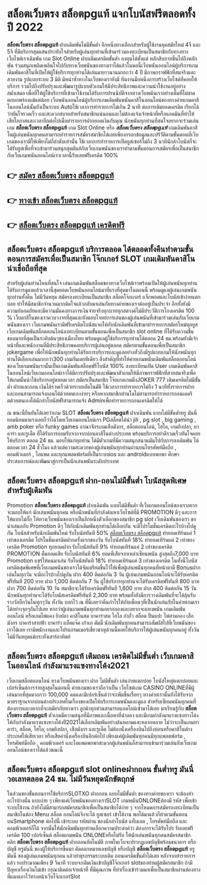 # สล็อตเว็บตรง สล็อตpgแท้  แจกโบนัสฟรีตลอดทั้งปี 2022

**สล็อตเว็บตรง สล็อตpgแท้** ฝากเดิมพันไม่มีขั้นต่ำ  อีกหนึ่งทางเลือกสำหรับผู้ใช้งานยุคสมัยใหม่ 4จี และ 5จี ที่มีบริการสุดแสนประทับใจสำหรับผู้เล่นทุกท่านที่เข้ามาร่วมลงทะเบียนเป็นสมาชิกกับทางทางเว็บไซต์เราเดิมพัน เกม Slot Online ฝากเติมเครดิตขั้นต่ำ ลงทุนได้ตั้งแต่ หลักสิบบาทขึ้นไปถึงหลักพัน ร่วมสนุกเพลิดเพลินใจไปกับทางเว็บพนันของทางเราได้แล้วในตอนี้เว็บพนันออนไลน์ผู้บริการเกมเดิมพันคาสิโนที่เปิดให้ผู้ใช้บริการทุกท่านได้เล่นมายาวนานมากกว่า 4 ปี มีภาพกราฟฟิกที่สมจริงและสวยงาม รูปแบบระบบ 3 มิติ
มิหนำซ้ำทางในเว็บของเรายังมี ทีมงานมือหนึ่งการสร้างเว็บไซต์ที่คอยให้บริการ  รวมไปถึงปรับปรุงและพัฒนารูปแบบตัวเกมให้มีประสิทธิภาพและความน่าใช้งานอยู่อย่างสม่ำเสมอ เพื่อที่ให้ผู้ใช้บริการที่เข้ามาใช้งานได้รับการปรนนิบัติจากทางเว็บพนันเราอย่างเต็มที่ไม่ขาดตกบกพร่องแม้แต่น้อย เว็บพนันออนไลน์ผู้บริการเกมเดิมพันพนันคาสิโนออนไลน์ของทางค่ายเกมคาสิโนออนไลน์นั้นยังเป็นระบบ Autoใช้เวลาการทำรายการไม่เกิน 2 นาที ต่อการเติมยอดเครดิต เรียกได้ว่าทันใจรวดเร็ว และสะดวกสบายสำหรับสมาชิกแน่นอนและไม่ต้องแจ้งเจ้าหน้าที่หรือแอดมินที่ทำให้เสียโอกาสและเวลาอีกต่อไปเมื่อทำรายการฝากยอดเงินกับคุณ
นักพนันทุกท่านที่สนใจอยากจะร่วมเล่นเกม **สล็อตเว็บตรง สล็อตpgแท้** เกม Slot Online หรือ ***สล็อตเว็บตรง สล็อตpgแท้*** เกมเดิมพันคาสิโนผู้เล่นพนันทุกคนสามารถทำรายการสมัครสมาชิกได้เลยเพียงกรอกข้อมูลและปรัวัติตามขั้นตอนที่เว็บเกมของเรามีให้เพียงไม่กี่ลำดับเท่านั้น ใช้เวลาการทำรายการเปิดยูสเซอร์ไม่ถึง 3 นาทีนักล่าโบนัสก็จะได้รับยูสเพื่อที่จะเข้ามาร่วมสนุกสุดมันส์กับเว็บเกมพนันของเราทำตามขั้นตอนการสมัครเพื่อเป็นสมาชิกกับเว็บเกมพนันออนไลน์เราเวลานี้รับเลยฟรีเครดิต 100%

## 👉 [สมัคร สล็อตเว็บตรง สล็อตpgแท้](https://archa888.com/)
## 👉 [ทางเข้า สล็อตเว็บตรง สล็อตpgแท้](https://archa888.com/)
## 👉 [สล็อตเว็บตรง สล็อตpgแท้ เครดิตฟรี](https://archa888.com/)

## สล็อตเว็บตรง สล็อตpgแท้ บริการตลอด ได้ตลอดทั้งคืนทำตามขั้นตอนการสมัครเพื่อเป็นสมาชิก โจ๊กเกอร์ SLOT เกมเดิมพันคาสิโนน่าเชื่อถือที่สุด

สำหรับผู้เล่นท่านไหนที่สนใจ เล่นเกมเดิมพันสล็อตของทางเว็บไซต์เราพร้อมเปิดให้ผู้เล่นพนันทุกท่านได้รับการดูแลแล้วเวลานี้สุดยอดเว็บพนันออนไลน์มาที่แรงที่สุดมาในตอนนี้ พร้อมดูแลผู้เล่นเกมพนันทุกท่านทั้งคืน ไม่มีวันหยุด สมัครลงทะเบียนเป็นสมาชิก สล็อตโจ๊กเกอร์ แจ็กพอตและโบนัสเข้าง่ายแตกบ่อย ทำให้มีสมาชิกจำนวนมากติดใจแล้วกลับมาเล่นกับทางค่ายของเราต่ออยู่เป็นประจำ อีกทั้งยังมีความปลอดภัยและมีความมั่นคงทางการเงินจ่ายจริงทุกบาททุกสตางค์ไม่มีประวัติการโกงเครดิต 100 % เว็บคาสิโนของเราควบวงจรที่สุดและยังตอบโจทย์การเล่นของผู้เล่นพนันที่เข้ามาร่วมเล่นกับเว็บเกมพนันของเรา
เว็บเกมพนันเรามีฟรีเครดิตโบนัสแจกให้กับนักเดิมพันที่เข้ามาทำรายการสมัครใหม่ทุกยูส เว็บเกมเดิมพันสล็อตออนไลน์ลงทะเบียนตามขั้นตอนเพื่อเป็นสมาชิก slot online ที่ได้รับความชื่นชอบมากที่สุดเป็นระดับต้นๆของเมืองไทย พร้อมดูแลผู้ใช้บริการทุกท่านได้ตลอด 24 ชม.พร้อมยังมีเจ้าหน้าที่และพนักงานที่มีประสิทธิภาพคอยบริการผู้เล่นอยู่ตลอด สมัครตามขั้นตอนเพื่อเป็นสมาชิก jokergame เพื่อให้นักพนันทุกท่านได้รับการบริการและดูแลอย่างทั่วถึงมีรูปแบบเกมให้นักพนันทุกท่านได้เลือกเล่นมากกว่า300 เกมกันเลยทีเดียว
สิ่งสำคัญที่ทำให้ค่ายเกมพนันเดิมพันสล็อตออนไลน์ของเว็บเกมพนันเรานั้นเป็นเกมเดิมพันสล็อตฟรีโบนัส 100% ลงทะเบียนเปิด User  เกมเดิมพันคาสิโนออนไลน์เว็บเกมออนไลน์เราได้มีการปรับปรุงและพัฒนาตัวเกมให้มีภาพกราฟฟิกที่สวยสมจริงเพื่อให้เกมนั้นน่าใช้บริการอยู่ตลอดเวลา สมัครเป็นสมาชิก โจ๊กเกอเกมมิ่งJOKER 777 เติมเครดิตไม่มีขั้นต่ำ ฝากและถอน เงินได้รวดเร็วด้วยระบบอัตโนมัติ ใช้เวลาการทำรายการไม่ถึง 1 นาทีทั้งรายการฝากและถอนสามารถแจ้งถอนได้ด้วยตนเองง่ายๆ หรือหากสมาชิกท่านใดไม่สามารถทำรายการถอนเคดริตด้วยตนเองได้นักล่าโบนัสฟรีสามารถแจ้ง Adminเพื่อทำรายการถอนเครดิตให้ได้

ณ ขณะนี้ยืนยันได้เลยว่าเกม SLOT **สล็อตเว็บตรง สล็อตpgแท้** ฝากเดิมพัน แบบไม่มีขั้นต่ำทรู มันนี่ ยอดนิยมมาแรงเลยก็ว่าได้โดยเว็บเกมออนไลน์เรา PGสล็อตได้นำ  jili , pg slot , big gaming , amb poker หรือ funky games อาณาจักรเกมเสือมังกร, สล็อตออนไลน์, ไฮโล, เกมยิงปลา, บาคาร่า และรูเล็ต ที่ได้รับการยอมรับจากจากบ่อนคาสิโนต่างประเทศ พร้อมบริการอย่าดีรวดเร็วทันใจคอยให้บริการ ตลอด 24 ชม. มอบให้แก่ทุกท่าน ได้มีตัวเกมที่มีความสนุกสนานมันไปกับการลงเดิมพัน ได้ ตลอดเวลา 24 ชั่วโมง แล้วแต่ความสะดวกของผู้เล่นพนันทุกท่านผ่านบนโทรศัพท์มือถือ , คอมพิวเตอร์ , ไอแพด และทุกแพลตฟอร์มที่เป็นระบบios และ androidแบบพกพา ศึกษาประสบการณ์และพัฒนาสู่การเป็นนักเล่นพนันระดับประเทศ

## สล็อตเว็บตรง สล็อตpgแท้ ฝาก-ถอนไม่มีขั้นต่ำ โบนัสสุดพิเศษสำหรับผู้เดิมพัน

 Promotion  **สล็อตเว็บตรง สล็อตpgแท้** ฝากเดิมพัน แบบไม่มีขั้นต่ำ ที่เว็บเกมออนไลน์ของเราอยากจะมอบให้แก่  นักเล่นพนันทุกคน หรือนักพนันที่กำลังค้นหาเว็บไซต์ที่มี  PROMOTION ดีๆ และการให้แบบไม่กั๊ก ให้ทางเว็บพนันของเราเป็นอีกหนึ่งตัวเลือกของสมาชิก pg slot เว็บเดิมพันของเรา ขอนำเสนอกับ Promotion ดีๆ ให้กับนักเดิมพันทุกท่านได้เลือกกัน จะมีโปรโมชั่นเครดิตอะไรบ้างไปดูกัน
โบนัสสำหรับนักเดิมพันใหม่ รับโบนัสทันที 50% [สล็อตเว็บตรง สล็อตpgแท้](https://archa888.com/) ทำยอดเทิร์นแค่ 1 เท่าของเครดิต
โปรโมชั่นเครดิตฝากครั้งแรกของวัน รับโบนัสทันที 18% ทำยอดเทิร์นแค่ 2 เท่าของเครดิต
 Promotion ทุกยอดฝาก รับโบนัสทันที 9% ทำยอดเทิร์นแค่ 2 เท่าของเครดิต
 PROMOTION คืนยอดเสีย รับโบนัสทันที 6% ยอดที่เสียจากเหล่าเซียนพนัน สูงสุดถึง7,000 บาท
 Promotion แชร์ให้คนมาเล่น รับโบนัสทันที 18% ทำยอดเทิร์นแค่ 3 เท่าของเครดิต
ในทั้งนี้โบนัสเครดิตสุดพิเศษที่เว็บเกมพนันของเราได้จัดเตรียมขึ้นไว้ให้เพื่อผู้เล่นพนันทุกคนที่หน้าตาดี Bonusฝากเล่นในทุกวัน จะมีอะไรบ้างไปดูกัน
ฝาก 400 ติดต่อกัน 3 วัน ผู้เล่นเกมพนันออนไลน์จะได้รับเครดิตฟรีทันที 200 บาท
ฝาก 1,000 ติดต่อกัน 7 วัน ผู้ใช้บริการทุกท่านจะได้รับเครดิตฟรีทันที 800 บาท
ฝาก 700 ติดต่อกัน 10 วัน สมาชิกจะได้รับเครดิตฟรีทันที 1,600 บาท
ฝาก 400 ติดต่อกัน 15 วัน นักพนันทุกท่านจะได้รับโบนัสเครดิตฟรีทันที 2,300 บาท
พร้อมทั้งยังมีการวางเดิมพันที่จะได้ลุ้นรับรางวัลบิ๊กวินในทุกๆวัน ทั้งวัน บอกไว้ ณ ที่นี้เลยว่าคืนกำไรให้กับเพื่อนๆที่เป็นนักเล่นกับในค่ายเกมเราได้อย่างจุกๆกันไปเลย หากว่าผู้เล่นเกมพนันทุกท่านอยากลองและอยากจะแทงพนัน เกมเดิมพันออนไลน์ หรือเกมไพ่แคง  ยิงปลา คาสิโนสด บาคาร่าสด ไฮโล กำถั่ว สล็อต ปั่นแปะ ไพ่สามกอง เสือมังกร บาคาร่าสายฟ้า บาคาร่า แบ็คแจ๊ค เก้าเก ดัมมี่ นักเดิมพันทุกคนสามารถสัมผัสไปที่เว็บพนันของเราได้เลย เรามีพนักงานและโปรแกรมเมอร์เชี่ยวชาญด้านนี้คอยให้บริการให้ผู้เล่นพนันทุกคนอยู่ ทั้งวัน ไม่มีวันหยุดแม้กระทั่งเสาร์อาทิตย์

## สล็อตเว็บตรง สล็อตpgแท้ เติมถอน เครดิตไม่มีขั้นต่ำ  เว็บเกมคาสิโนออนไลน์ กำลังมาแรงแซงทางโค้ง2021

เว็บเกมสล็อตออนไลน์ ทางเว็บพนันของเรา ฝาก ไม่มีขั้นต่ำ เล่นง่ายแตกบ่อย โบนัสใหญ่แตกบ่อยและเปอร์เซ็นต์การจ่ายสูงสุดในตอนนี้ ค่ายเกมของเราถือว่าเป็น เว็บไซต์เกม CASINO ONLINEที่มีผู้เล่นมากที่สุดมากกว่า 100,000 คนและมีเปอร์เซ็นต์ว่าจะเพิ่มขึ้นเรื่อยๆ ทางค่ายเรานั้นยังได้รับจากมาตราฐานจากบ่อนต่างประเทศในเรื่องของเปิดให้บริการเกมพนันและดูแล สำหรับเซียนพนันทุกคนที่ต้องการและอยากที่จะสมัครกับทางเรา ลูกค้าทุกท่านสามารถแอดไลน์เข้ามาได้เลย
	มาเรียนรู้กับ **สล็อตเว็บตรง สล็อตpgแท้** ตัวเกมมีความสนุกที่มีภาพและเนื้อหาที่น่าลอง และมีเกมกำลังมาแรงแซงทางโค้งให้กับกำลังมาแรงแซงทางโค้งปี2021ได้เลือกเดิมพันอย่างล้นหลามและหลากหลาย  ไม่ว่าจะเป็นเกมบาคาร่า, สล็อต, ไฮโล, เกมยิงปลา, เสือมังกร และรูเล็ต ไม่ต้องนั่งเครื่องบินไปถึงบ่อนหรือคาสิโนต่างประเทศให้เสียเวลา หรือเสียค่านั่งเครื่องบินอีกต่อไป เพียงแค่ผู้เดิมพันทุกคนมีทุกแพลตฟอร์ม , โทรศัพท์มือถือ , คอมพิวเตอร์ และไอแพดพกพาสะดวกผู้เล่นพนันก็สามารถเข้ามาร่วมเล่นกับเว็บเกมออนไลน์ของเราได้แล้วขณะนี้

## สล็อตเว็บตรง สล็อตpgแท้ slot onlineฝากถอน ขั้นต่ำทรู มันนี่วอเลทตลอด 24 ชม. ไม่มีวันหยุดนักขัตฤกษ์

ในส่วนของขั้นตอนการใช้บริการSLOTXO ฝากถอน แบบไม่มีขั้นต่ำ ของทางค่ายของเรา จะต้องทำอะไรบ้างนั้น แบบง่าย ๆ เพียงแค่เว็บพนันของทางเราSLOT เกมพนันONLONEต้องมี รหัส เพื่อเข้าระบบใช้งาน ถ้ายังไม่มีสามารถสมัครสมาชิกเพื่อเป็นสมาชิกได้ง่าย ๆ จากโหมดการสมัครลงทะเบียนเป็นสมาชิกในช่อง Menu สล็อต ออนไลน์จึงจะได้ ยูสเซอร์ เข้าใช้งาน พอได้มาแล้วก็ทำตามขั้นตอนบนSmartphone ต่อไปนี้
เข้าระบบ รหัสผ่าน  ของนักล่าโบนัส แท็บเลต , โทรศัพท์มือถือ และคอมพิวเตอร์ก็ได้
จากนั้นให้นักเดิมพันทุกท่านเลือกความประสงค์ว่า ต้องการจะได้รับโปร รับเลยฟรีเครดิต 100 เปอร์เซ็นต์  สล็อตเกมพนัน ONLONEหรือไม่รับ
ให้นักเล่นพนันทุกคนสมัครสมาชิก คลิก **สล็อตเว็บตรง สล็อตpgแท้** ฝากถอนอัตโนมัติ ภาพในเว็บจะปรากฏเลขบัญชีพร้อมธนาคาร หรือบัญชี ทรูมันนี่ ของผู้ให้บริการขึ้นมา
คัดลอกหมายเลขบัญชี หรือบัญชี **สล็อตเว็บตรง สล็อตpgแท้** ทรูมันนี่ ของผู้เล่นเกมพนันทุกคน แล้วทำธุรกรรมระบบเติม ถอนเครดิตขั้นต่ำได้เลย
หลังจากทำรายการแล้ว รอประมาณเพียง 9 วินาที ระบบจะเติมเงินเข้าบัญชีโจ๊กเกอร์ slotของท่านผู้สมัครสมาชิก
ถ้ามีปัญหาเรื่องเงินไม่เข้า กรุณาติดต่อเจ้าหน้าที่ ที่มีคุณภาพ ที่ทำเรื่องเข้าร่วมมาเพื่อเป็นสมาชิกผ่านช่องทางที่แนบเอาไว้ทางหน้าเว็บโจ๊กเกอร์Slot


